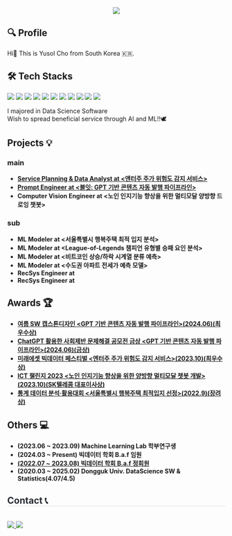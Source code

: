 <div align="center">
    <img src="https://capsule-render.vercel.app/api?type=waving&color=gradient&height=180&text=Hi%20there!%20I'm%20Yusol%20&animation=&fontColor=ffffff&fontSize=40" />
</div>

## 🔍 Profile
Hi👋 This is Yusol Cho from South Korea 🇰🇷.

## 🛠️ Tech Stacks
<p align="left">
    <img src="https://img.shields.io/badge/Python-3776AB?style=flat-square&logo=Python&logoColor=white">
    <img src="https://img.shields.io/badge/PyTorch-EE4C2C?style=flat-square&logo=PyTorch&logoColor=white">
    <img src="https://img.shields.io/badge/Tensorflow-FF6F00?style=flat-square&logo=Tensorflow&logoColor=white">
    <img src="https://img.shields.io/badge/MySQL-4479A1?style=flat-square&logo=MySQL&logoColor=white">
    <img src="https://img.shields.io/badge/Selenium-43B02A?style=flat-square&logo=Selenium&logoColor=white">
    <img src="https://img.shields.io/badge/Docker-2496ED?style=flat-square&logo=Docker&logoColor=white">
    <img src="https://img.shields.io/badge/C++-00599C?style=flat-square&logo=C%2B%2B&logoColor=white">
    <img src="https://img.shields.io/badge/Linux-FCC624?style=flat-square&logo=Linux&logoColor=white">
    <img src="https://img.shields.io/badge/Notion-000000?style=flat-square&logo=Notion&logoColor=white">
    <img src="https://img.shields.io/badge/Slack-4A154B?style=flat-square&logo=Slack&logoColor=white">
    <img src="https://img.shields.io/badge/Figma-F24E1E?style=flat-square&logo=Figma&logoColor=white">
</p>

I majored in Data Science Software<br>
Wish to spread beneficial service through AI and ML!!🕊

## Projects 💡
### main
- **[Service Planning & Data Analyst at <엔터주 주가 위험도 감지 서비스>](https://github.com/YusolCho/K-POP_Stock_Prediction)**
- **[Prompt Engineer at <블잇: GPT 기반 콘텐츠 자동 발행 파이프라인>](https://github.com/YusolCho/BL-IT)**
- **Computer Vision Engineer at <노인 인지기능 향상을 위한 멀티모달 양방향 드로잉 챗봇>**

### sub
- **ML Modeler at <서울특별시 행복주택 최적 입지 분석>**
- **ML Modeler at <League-of-Legends 챔피언 유형별 승패 요인 분석>**
- **ML Modeler at <비트코인 상승/하락 시계열 분류 예측>**
- **ML Modeler at <수도권 아파트 전세가 예측 모델>**
- **RecSys Engineer at <Book Rating Prediction>**
- **RecSys Engineer at <Movie Recommendation>**


## Awards 🏆
- **[여름 SW 캡스톤디자인 <GPT 기반 콘텐츠 자동 발행 파이프라인>(2024.06)(최우수상)](https://github.com/YusolCho/Certificates/blob/main/2024%E1%84%8B%E1%85%A7%E1%84%85%E1%85%B3%E1%86%B7SW%E1%84%8F%E1%85%A2%E1%86%B8%E1%84%89%E1%85%B3%E1%84%90%E1%85%A9%E1%86%AB%E1%84%83%E1%85%B5%E1%84%8C%E1%85%A1%E1%84%8B%E1%85%B5%E1%86%AB.png)**
- **[ChatGPT 활용한 사회제반 문제해결 공모전 금상 <GPT 기반 콘텐츠 자동 발행 파이프라인>(2024.06)(금상)](https://github.com/YusolCho/Certificates/blob/main/2024%20ChatGPT%20%E1%84%92%E1%85%AA%E1%86%AF%E1%84%8B%E1%85%AD%E1%86%BC%E1%84%92%E1%85%A1%E1%86%AB%20%E1%84%89%E1%85%A1%E1%84%92%E1%85%AC%E1%84%8C%E1%85%A6%E1%84%87%E1%85%A1%E1%86%AB%20%E1%84%86%E1%85%AE%E1%86%AB%E1%84%8C%E1%85%A6%E1%84%92%E1%85%A2%E1%84%80%E1%85%A7%E1%86%AF%20_%20%E1%84%8B%E1%85%B5%E1%86%AB%E1%84%86%E1%85%AE%E1%86%AB%E1%84%89%E1%85%A1%E1%84%92%E1%85%AC%E1%84%89%E1%85%A5%E1%86%BC%E1%84%80%E1%85%AA%20EXPO.png)**
- **[미래에셋 빅데이터 페스티벌 <엔터주 주가 위험도 감지 서비스>(2023.10)(최우수상)](https://github.com/YusolCho/Certificates/blob/main/2023%20%E1%84%86%E1%85%B5%E1%84%85%E1%85%A2%E1%84%8B%E1%85%A6%E1%84%89%E1%85%A6%E1%86%BA%E1%84%8C%E1%85%B3%E1%86%BC%E1%84%80%E1%85%AF%E1%86%AB%20%E1%84%87%E1%85%B5%E1%86%A8%E1%84%83%E1%85%A6%E1%84%8B%E1%85%B5%E1%84%90%E1%85%A5%20%E1%84%91%E1%85%A6%E1%84%89%E1%85%B3%E1%84%90%E1%85%B5%E1%84%87%E1%85%A5%E1%86%AF.png)**
- **[ICT 챌린지 2023 <노인 인지기능 향상을 위한 양방향 멀티모달 챗봇 개발>(2023.10)(SK텔레콤 대표이사상)](https://github.com/YusolCho/Certificates/blob/main/ICT%E1%84%8E%E1%85%A2%E1%86%AF%E1%84%85%E1%85%B5%E1%86%AB%E1%84%8C%E1%85%B52023.png)**
- **[통계 데이터 분석·활용대회 <서울특별시 행복주택 최적입지 선정>(2022.9)(장려상)](https://github.com/YusolCho/Certificates/blob/main/2022%E1%84%90%E1%85%A9%E1%86%BC%E1%84%80%E1%85%A8%E1%84%83%E1%85%A6%E1%84%8B%E1%85%B5%E1%84%90%E1%85%A5%E1%84%87%E1%85%AE%E1%86%AB%E1%84%89%E1%85%A5%E1%86%A8%E1%84%92%E1%85%AA%E1%86%AF%E1%84%8B%E1%85%AD%E1%86%BC%E1%84%83%E1%85%A2%E1%84%92%E1%85%AC.png)**

## Others 💻
- **(2023.06 ~ 2023.09) Machine Learning Lab 학부연구생**
- **(2024.03 ~ Present) 빅데이터 학회 B.a.f 임원**
- **[(2022.07 ~ 2023.08) 빅데이터 학회 B.a.f 정회원](https://www.dgubaf.com/)**
- **(2020.03 ~ 2025.02) Dongguk Univ. DataScience SW & Statistics(4.07/4.5)**

<h2 style="border-bottom: 1px solid #d8dee4; color: #282d33;"> Contact 📞 </h2> <br> 
<div style="text-align: left;"> 
    <a href="https://confused-barometer-6bd.notion.site/_yusol-e15d11ed88dc494cbf8e9f6358d63621">
        <img src="https://img.shields.io/badge/Notion-000000?style=flat-square&logo=Notion&logoColor=white&link=https://confused-barometer-6bd.notion.site/_yusol-e15d11ed88dc494cbf8e9f6358d63621">
    </a>
    <a href="mailto:yusol2001@gmail.com">
        <img src="https://img.shields.io/badge/Gmail-EA4335?style=flat-square&logo=Gmail&logoColor=white&link=mailto:yusol2001@gmail.com">
    </a>
</div> <br>
<div style="text-align: left;"></div>
